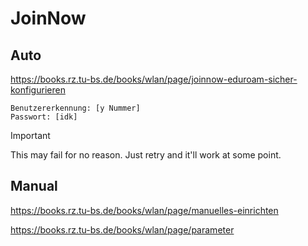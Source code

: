 # JoinNow

## Auto

https://books.rz.tu-bs.de/books/wlan/page/joinnow-eduroam-sicher-konfigurieren

```
Benutzererkennung: [y Nummer]
Passwort: [idk]
```

> [!IMPORTANT]
> This may fail for no reason. Just retry and it'll work at some point.

## Manual

https://books.rz.tu-bs.de/books/wlan/page/manuelles-einrichten

https://books.rz.tu-bs.de/books/wlan/page/parameter

